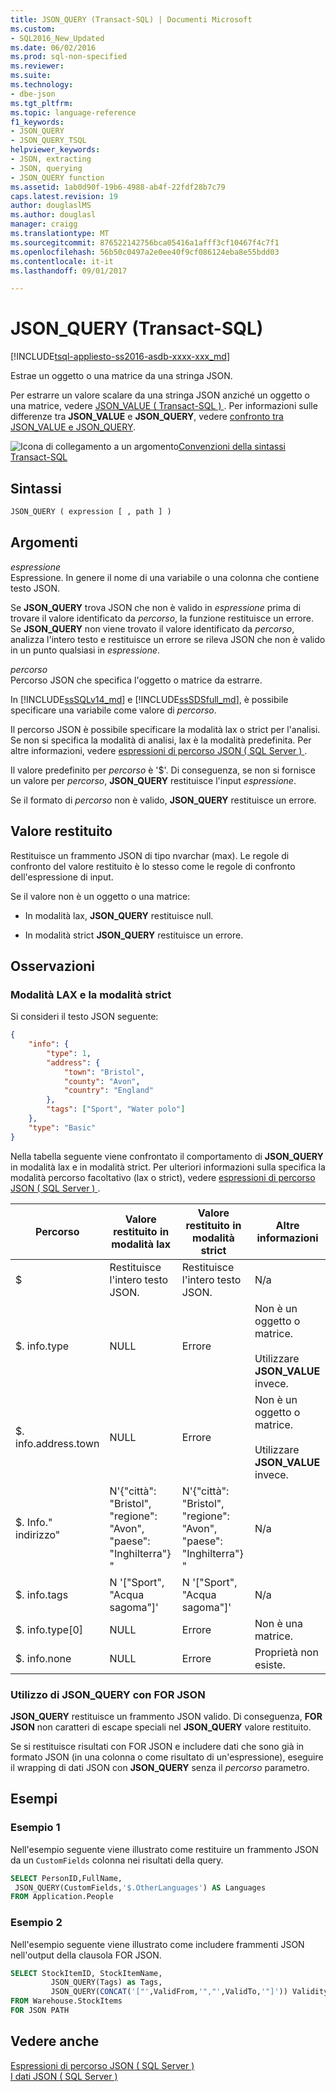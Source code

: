 ```yaml
---
title: JSON_QUERY (Transact-SQL) | Documenti Microsoft
ms.custom:
- SQL2016_New_Updated
ms.date: 06/02/2016
ms.prod: sql-non-specified
ms.reviewer: 
ms.suite: 
ms.technology:
- dbe-json
ms.tgt_pltfrm: 
ms.topic: language-reference
f1_keywords:
- JSON_QUERY
- JSON_QUERY_TSQL
helpviewer_keywords:
- JSON, extracting
- JSON, querying
- JSON_QUERY function
ms.assetid: 1ab0d90f-19b6-4988-ab4f-22fdf28b7c79
caps.latest.revision: 19
author: douglaslMS
ms.author: douglasl
manager: craigg
ms.translationtype: MT
ms.sourcegitcommit: 876522142756bca05416a1afff3cf10467f4c7f1
ms.openlocfilehash: 56b50c0497a2e0ee40f9cf086124eba8e55bdd03
ms.contentlocale: it-it
ms.lasthandoff: 09/01/2017

---
```

# <a name="jsonquery-transact-sql"></a>JSON_QUERY (Transact-SQL)
[!INCLUDE[tsql-appliesto-ss2016-asdb-xxxx-xxx_md](../../includes/tsql-appliesto-ss2016-asdb-xxxx-xxx-md.md)]

 Estrae un oggetto o una matrice da una stringa JSON.  
  
 Per estrarre un valore scalare da una stringa JSON anziché un oggetto o una matrice, vedere [JSON_VALUE &#40; Transact-SQL &#41; ](../../t-sql/functions/json-value-transact-sql.md). Per informazioni sulle differenze tra **JSON_VALUE** e **JSON_QUERY**, vedere [confronto tra JSON_VALUE e JSON_QUERY](../../relational-databases/json/validate-query-and-change-json-data-with-built-in-functions-sql-server.md#JSONCompare).  
  
 ![Icona di collegamento a un argomento](../../database-engine/configure-windows/media/topic-link.gif "Icona di collegamento a un argomento")[Convenzioni della sintassi Transact-SQL](../../t-sql/language-elements/transact-sql-syntax-conventions-transact-sql.md)  
  
## <a name="syntax"></a>Sintassi  
  
```sql  
JSON_QUERY ( expression [ , path ] )  
```  
  
## <a name="arguments"></a>Argomenti  
 *espressione*  
 Espressione. In genere il nome di una variabile o una colonna che contiene testo JSON.  
  
 Se **JSON_QUERY** trova JSON che non è valido in *espressione* prima di trovare il valore identificato da *percorso*, la funzione restituisce un errore. Se **JSON_QUERY** non viene trovato il valore identificato da *percorso*, analizza l'intero testo e restituisce un errore se rileva JSON che non è valido in un punto qualsiasi in *espressione*.  
  
 *percorso*  
 Percorso JSON che specifica l'oggetto o matrice da estrarre.

In [!INCLUDE[ssSQLv14_md](../../includes/sssqlv14-md.md)] e [!INCLUDE[ssSDSfull_md](../../includes/sssdsfull-md.md)], è possibile specificare una variabile come valore di *percorso*.

Il percorso JSON è possibile specificare la modalità lax o strict per l'analisi. Se non si specifica la modalità di analisi, lax è la modalità predefinita. Per altre informazioni, vedere [espressioni di percorso JSON &#40; SQL Server &#41; ](../../relational-databases/json/json-path-expressions-sql-server.md).  

Il valore predefinito per *percorso* è '$'. Di conseguenza, se non si fornisce un valore per *percorso*, **JSON_QUERY** restituisce l'input *espressione*.

Se il formato di *percorso* non è valido, **JSON_QUERY** restituisce un errore.  
  
## <a name="return-value"></a>Valore restituito  
 Restituisce un frammento JSON di tipo nvarchar (max). Le regole di confronto del valore restituito è lo stesso come le regole di confronto dell'espressione di input.  
  
 Se il valore non è un oggetto o una matrice:  
  
-   In modalità lax, **JSON_QUERY** restituisce null.  
  
-   In modalità strict **JSON_QUERY** restituisce un errore.  
  
## <a name="remarks"></a>Osservazioni  

### <a name="lax-mode-and-strict-mode"></a>Modalità LAX e la modalità strict

 Si consideri il testo JSON seguente:  
  
```json  
{
    "info": {
        "type": 1,
        "address": {
            "town": "Bristol",
            "county": "Avon",
            "country": "England"
        },
        "tags": ["Sport", "Water polo"]
    },
    "type": "Basic"
} 
```  
  
 Nella tabella seguente viene confrontato il comportamento di **JSON_QUERY** in modalità lax e in modalità strict. Per ulteriori informazioni sulla specifica la modalità percorso facoltativo (lax o strict), vedere [espressioni di percorso JSON &#40; SQL Server &#41; ](../../relational-databases/json/json-path-expressions-sql-server.md).  
  
|Percorso|Valore restituito in modalità lax|Valore restituito in modalità strict|Altre informazioni|  
|----------|------------------------------|---------------------------------|---------------|  
|$|Restituisce l'intero testo JSON.|Restituisce l'intero testo JSON.|N/a|  
|$. info.type|NULL|Errore|Non è un oggetto o matrice.<br /><br /> Utilizzare **JSON_VALUE** invece.|  
|$. info.address.town|NULL|Errore|Non è un oggetto o matrice.<br /><br /> Utilizzare **JSON_VALUE** invece.|  
|$. Info." indirizzo"|N'{"città": "Bristol", "regione": "Avon", "paese": "Inghilterra"} "|N'{"città": "Bristol", "regione": "Avon", "paese": "Inghilterra"} "|N/a|  
|$. info.tags|N '["Sport", "Acqua sagoma"]'|N '["Sport", "Acqua sagoma"]'|N/a|  
|$. info.type[0]|NULL|Errore|Non è una matrice.|  
|$. info.none|NULL|Errore|Proprietà non esiste.|  

### <a name="using-jsonquery-with-for-json"></a>Utilizzo di JSON_QUERY con FOR JSON

**JSON_QUERY** restituisce un frammento JSON valido. Di conseguenza, **FOR JSON** non caratteri di escape speciali nel **JSON_QUERY** valore restituito.

Se si restituisce risultati con FOR JSON e includere dati che sono già in formato JSON (in una colonna o come risultato di un'espressione), eseguire il wrapping di dati JSON con **JSON_QUERY** senza il *percorso* parametro.

## <a name="examples"></a>Esempi  
  
### <a name="example-1"></a>Esempio 1  
 Nell'esempio seguente viene illustrato come restituire un frammento JSON da un `CustomFields` colonna nei risultati della query.  
  
```sql  
SELECT PersonID,FullName,
 JSON_QUERY(CustomFields,'$.OtherLanguages') AS Languages
FROM Application.People
```  
  
### <a name="example-2"></a>Esempio 2  
Nell'esempio seguente viene illustrato come includere frammenti JSON nell'output della clausola FOR JSON.  
  
```sql  
SELECT StockItemID, StockItemName,
         JSON_QUERY(Tags) as Tags,
         JSON_QUERY(CONCAT('["',ValidFrom,'","',ValidTo,'"]')) ValidityPeriod
FROM Warehouse.StockItems
FOR JSON PATH
```  
  
## <a name="see-also"></a>Vedere anche  
 [Espressioni di percorso JSON &#40; SQL Server &#41;](../../relational-databases/json/json-path-expressions-sql-server.md)   
 [I dati JSON &#40; SQL Server &#41;](../../relational-databases/json/json-data-sql-server.md)  

